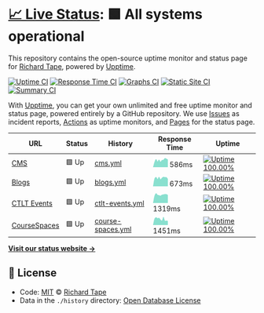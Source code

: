 # [📈 Live Status](https://richardtape.github.io/ubcupptime): <!--live status--> **🟩 All systems operational**

This repository contains the open-source uptime monitor and status page for [Richard Tape](https://richardtape.com/), powered by [Upptime](https://github.com/upptime/upptime).

[![Uptime CI](https://github.com/koj-co/upptime/workflows/Uptime%20CI/badge.svg)](https://github.com/koj-co/upptime/actions?query=workflow%3A%22Uptime+CI%22)
[![Response Time CI](https://github.com/koj-co/upptime/workflows/Response%20Time%20CI/badge.svg)](https://github.com/koj-co/upptime/actions?query=workflow%3A%22Response+Time+CI%22)
[![Graphs CI](https://github.com/koj-co/upptime/workflows/Graphs%20CI/badge.svg)](https://github.com/koj-co/upptime/actions?query=workflow%3A%22Graphs+CI%22)
[![Static Site CI](https://github.com/koj-co/upptime/workflows/Static%20Site%20CI/badge.svg)](https://github.com/koj-co/upptime/actions?query=workflow%3A%22Static+Site+CI%22)
[![Summary CI](https://github.com/koj-co/upptime/workflows/Summary%20CI/badge.svg)](https://github.com/koj-co/upptime/actions?query=workflow%3A%22Summary+CI%22)

With [Upptime](https://upptime.js.org), you can get your own unlimited and free uptime monitor and status page, powered entirely by a GitHub repository. We use [Issues](https://github.com/richardtape/ubcupptime/issues) as incident reports, [Actions](https://github.com/richardtape/ubcupptime/actions) as uptime monitors, and [Pages](https://richardtape.github.io/ubcupptime) for the status page.

<!--start: status pages-->
<!-- This summary is generated by Upptime (https://github.com/upptime/upptime) -->
<!-- Do not edit this manually, your changes will be overwritten -->

| URL                                          | Status | History                                                                                                 | Response Time                                                                       | Uptime                                                                                                                                                                                                                                   |
| -------------------------------------------- | ------ | ------------------------------------------------------------------------------------------------------- | ----------------------------------------------------------------------------------- | ---------------------------------------------------------------------------------------------------------------------------------------------------------------------------------------------------------------------------------------- |
| [CMS](https://cms.ubc.ca)                    | 🟩 Up  | [cms.yml](https://github.com/richardtape/ubcupptime/commits/master/history/cms.yml)                     | <img alt="Response time graph" src="./graphs/cms.png" height="20"> 586ms            | [![Uptime 100.00%](https://img.shields.io/endpoint?url=https%3A%2F%2Fraw.githubusercontent.com%2Frichardtape%2Fubcupptime%2Fmaster%2Fapi%2Fcms%2Fuptime.json)](https://richardtape.github.io/ubcupptime/history/cms)                     |
| [Blogs](https://blogs.ubc.ca)                | 🟩 Up  | [blogs.yml](https://github.com/richardtape/ubcupptime/commits/master/history/blogs.yml)                 | <img alt="Response time graph" src="./graphs/blogs.png" height="20"> 673ms          | [![Uptime 100.00%](https://img.shields.io/endpoint?url=https%3A%2F%2Fraw.githubusercontent.com%2Frichardtape%2Fubcupptime%2Fmaster%2Fapi%2Fblogs%2Fuptime.json)](https://richardtape.github.io/ubcupptime/history/blogs)                 |
| [CTLT Events](https://events.ctlt.ubc.ca)    | 🟩 Up  | [ctlt-events.yml](https://github.com/richardtape/ubcupptime/commits/master/history/ctlt-events.yml)     | <img alt="Response time graph" src="./graphs/ctlt-events.png" height="20"> 1319ms   | [![Uptime 100.00%](https://img.shields.io/endpoint?url=https%3A%2F%2Fraw.githubusercontent.com%2Frichardtape%2Fubcupptime%2Fmaster%2Fapi%2Fctlt-events%2Fuptime.json)](https://richardtape.github.io/ubcupptime/history/ctlt-events)     |
| [CourseSpaces](https://coursespaces.ubc.ca/) | 🟩 Up  | [course-spaces.yml](https://github.com/richardtape/ubcupptime/commits/master/history/course-spaces.yml) | <img alt="Response time graph" src="./graphs/course-spaces.png" height="20"> 1451ms | [![Uptime 100.00%](https://img.shields.io/endpoint?url=https%3A%2F%2Fraw.githubusercontent.com%2Frichardtape%2Fubcupptime%2Fmaster%2Fapi%2Fcourse-spaces%2Fuptime.json)](https://richardtape.github.io/ubcupptime/history/course-spaces) |

<!--end: status pages-->

[**Visit our status website →**](https://richardtape.github.io/ubcupptime)

## 📄 License

- Code: [MIT](./LICENSE) © [Richard Tape](https://richardtape.com/)
- Data in the `./history` directory: [Open Database License](https://opendatacommons.org/licenses/odbl/1-0/)
